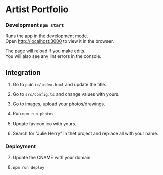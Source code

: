 # Artist Portfolio

### Development `npm start`

Runs the app in the development mode.\
Open [http://localhost:3000](http://localhost:3000) to view it in the browser.

The page will reload if you make edits.\
You will also see any lint errors in the console.

## Integration

1. Go to `public/index.html` and update the title.

2. Go to `src/config.ts` and change values with yours.

3. Go to images, upload your photos/drawings.

4. Run `npm run photos`

5. Update favicon.ico with yours.

6. Search for "Julie Herry" in thet project and replace all with your name.

### Deployment 

7. Update the CNAME with your domain.

8. `npm run deploy`


